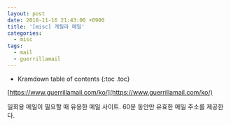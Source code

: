 ```yaml
---
layout: post
date: 2018-11-16 21:43:00 +0900
title: '[misc] 게릴라 메일'
categories:
  - misc
tags:
  - mail
  - guerrillamail
---
```


* Kramdown table of contents
{:toc .toc}

[https://www.guerrillamail.com/ko/](https://www.guerrillamail.com/ko/)

일회용 메일이 필요할 때 유용한 메일 사이트. 60분 동안만 유효한 메일 주소를 제공한다.
